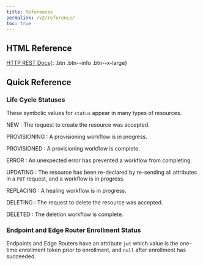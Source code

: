 ```yaml
---
title: References
permalink: /v2/reference/
toc: true
---
```


## HTML Reference
[HTTP REST Docs](https://gateway.production.netfoundry.io/rest/v2/docs/index.html){: .btn .btn--info .btn--x-large}
<!-- [API v2 Reference](https://gateway.sandbox.netfoundry.io/rest/v2/docs/index.html) -->

## Quick Reference

### Life Cycle Statuses

These symbolic values for `status` appear in many types of resources.

NEW
: The request to create the resource was accepted.

PROVISIONING
: A provisioning workflow is in progress.

PROVISIONED
: A provisioning workflow is complete.

ERROR
: An unexpected error has prevented a workflow from completing.

UPDATING
: The resource has been re-declared by re-sending all attributes in a `PUT` request, and a workflow is in progress.

REPLACING
: A healing workflow is in progress.

DELETING
: The request to delete the resource was accepted.

DELETED
: The deletion workflow is complete.

### Endpoint and Edge Router Enrollment Status

Endpoints and Edge Routers have an attribute `jwt` which value is the one-time enrollment token prior to enrollment, and `null` after enrollment has succeeded.
